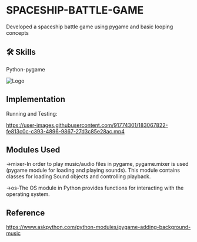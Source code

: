 
# SPACESHIP-BATTLE-GAME

Developed a spaceship battle game using pygame and basic looping concepts

## 🛠 Skills
Python-pygame




![Logo](https://upload.wikimedia.org/wikipedia/commons/b/be/Pygame_logo.svg)


## Implementation

Running and Testing:

https://user-images.githubusercontent.com/91774301/183067822-fe813c0c-c393-4896-9867-27d3c85e28ac.mp4







## Modules Used 

->mixer-In order to play music/audio files in pygame, pygame.mixer is used (pygame module for loading and playing sounds). This module contains classes for loading Sound objects and controlling playback.

->os-The OS module in Python provides functions for interacting with the operating system.
## Reference

https://www.askpython.com/python-modules/pygame-adding-background-music

